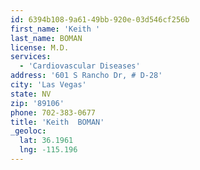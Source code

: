 ```yaml
---
id: 6394b108-9a61-49bb-920e-03d546cf256b
first_name: 'Keith '
last_name: BOMAN
license: M.D.
services:
  - 'Cardiovascular Diseases'
address: '601 S Rancho Dr, # D-28'
city: 'Las Vegas'
state: NV
zip: '89106'
phone: 702-383-0677
title: 'Keith  BOMAN'
_geoloc:
  lat: 36.1961
  lng: -115.196
---
```

